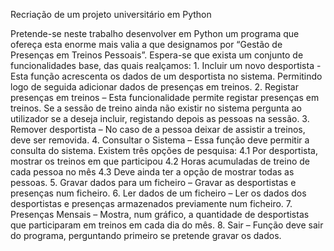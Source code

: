 Recriação de um projeto universitário em Python

Pretende-se neste trabalho desenvolver em Python um programa que ofereça esta enorme mais
valia a que designamos por “Gestão de Presenças em Treinos Pessoais”.
Espera-se que exista um conjunto de funcionalidades base, das quais realçamos:
    1. Incluir um novo desportista - Esta função acrescenta os dados de um desportista no
    sistema. Permitindo logo de seguida adicionar dados de presenças em treinos.
    2. Registar presenças em treinos – Esta funcionalidade permite registar presenças em
    treinos. Se a sessão de treino ainda não existir no sistema pergunta ao utilizador se a
    deseja incluir, registando depois as pessoas na sessão.
    3. Remover desportista – No caso de a pessoa deixar de assistir a treinos, deve ser
    removida.
    4. Consultar o Sistema – Essa função deve permitir a consulta do sistema. Existem três
    opções de pesquisa: 
        4.1 Por desportista, mostrar os treinos em que participou
        4.2 Horas
        acumuladas de treino de cada pessoa no mês 
        4.3 Deve ainda ter a opção de mostrar todas
        as pessoas.
    5. Gravar dados para um ficheiro – Gravar as desportistas e presenças num ficheiro.
    6. Ler dados de um ficheiro – Ler os dados dos desportistas e presenças armazenados
    previamente num ficheiro.
    7. Presenças Mensais – Mostra, num gráfico, a quantidade de desportistas que participaram
    em treinos em cada dia do mês.
    8. Sair – Função deve sair do programa, perguntando primeiro se pretende gravar os dados.
